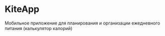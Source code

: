 # KiteApp
Мобильное приложение для планирования и организации ежедневного питания (калькулятор калорий)
